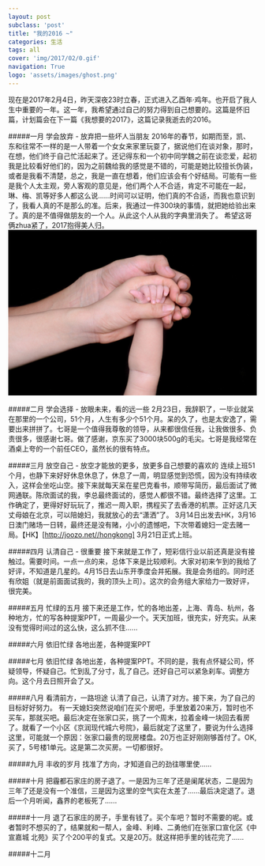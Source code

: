 ```yaml
---
layout: post
subclass: 'post'
title: "我的2016 ~"
categories: 生活
tags: all
cover: 'img/2017/02/0.gif'
navigation: True
logo: 'assets/images/ghost.png'
---
```


现在是2017年2月4日，昨天深夜23时立春，正式进入乙酉年·鸡年。也开启了我人生中重要的一年。这一年，我希望通过自己的努力得到自己想要的。这篇是怀旧篇，计划篇会在下一篇《我想要的2017》，这篇记录我逝去的2016。

#####一月 学会放弃 - 放弃把一些坏人当朋友
2016年的春节，如期而至，凯、东和往常不一样的是一人带着一个女女来家里玩耍了，据说他们在谈对象，那时，在想，他们终于自己忙活起来了。还记得东和一个初中同学魏之前在谈恋爱，起初我是比较看好他们的，因为之前魏给我的感觉是不错的，可能是她比较擅长伪装，或者是我看不清楚，总之，我是一直在想着，他们应该会有个好结局。可能有一些是我个人太主观，旁人客观的意见是，他们两个人不合适，肯定不可能在一起，琳、梅、凯等好多人都这么说......时间可以证明，他们真的不合适，而我也意识到了，我看人真的不是那么的准。后来，我通过一件300块的事情，就把她给验出来了。真的是不值得做朋友的一个人。从此这个人从我的字典里消失了。
希望这哥俩zhua紧了，2017抱得美人归。
![one](img/2017/01/01.jpg)

#####二月 学会选择 - 放眼未来，看的远一些
2月23日，我辞职了，一毕业就呆在那里的一个公司，51个月，人生有多少个51个月。呆的久了，也是太安逸了，需要出来拼拼了。七哥是一个值得我尊敬的领导，从来都很信任我，让我做很多、负责很多，很感谢七哥。做了感谢，京东买了3000块500g的毛尖。七哥是我经常在酒桌上夸的一个前任CEO，虽然长的很有特点。

#####三月 放空自己 - 放空才能放的更多，放更多自己想要的喜欢的
连续上班51个月，也静下来好好休息休息了，休息了一周，明显感觉到恐慌，因为没有持续收入，这样会坐吃山空。接下来就每天呆在星巴克看书，顺带写简历，最后面试了微网通联。陈欣面试的我，李总最终面试的，感觉人都很不错。最终选择了这里。工作确定了，更得好好玩玩了，推迟一周入职，携程买了去香港的机票。正好这几天丈母娘在北京，可以陪媳妇，我就放心的去“潇洒”了。 3月14日出发去HK，3月16日澳门赌场一日转，最终还是没有赌，小小的遗憾吧，下次带着媳妇一定去赌一局。【HK】[http://joozo.net//hongkong] 3月21日正式上班。

#####四月 认清自己 - 很重要
接下来就是工作了，短彩信行业以前还真是没有接触过。需要时间。一点一点的来，总体下来是比较顺利。大家对初来乍到的我给了好评，不知道是几星的。4月15日去山东开季度会并拓展。我是会务组的。同时还有欣姐（就是前面面试我的，我的顶头上司）。这次的会务组大家给力一致好评，很完美。

#####五月 忙绿的五月
接下来还是工作，忙的各地出差，上海、青岛、杭州，各种地方，忙的写各种提案PPT，一周最少一个。天天加班，很充实，好充实。从来没有觉得时间过的这么快，这么抓不住......

#####六月 依旧忙绿
各地出差，各种提案PPT

#####七月 依旧忙绿
各地出差，各种提案PPT。不同的是，我有点怀疑公司，怀疑领导，怀疑自己。忙到乱了分寸，乱了自己。还好自己可以紧急刹车。调整方向。这个月去日照开会了又。

#####八月 看清前方，一路坦途
认清了自己，认清了对方。接下来，为了自己的目标好好努力。
有一天媳妇突然说咱们在买个房吧，手里放着20来万，暂时也不买车，那就买吧。最后决定在张家口买，挑了一个周末，拉着金峰一块回去看房了。就看了一个小区《京润现代城六号院》，最后就定了这里了，要说为什么选择这里，可能就一个原因：张家口最贵的现房楼盘。20万也正好刚刚够首付了。OK,买了，5号楼1单元。这是第二次买房。一切都很好。

#####九月 丰收的岁月
找准了方向，才知道自己的劲往哪里使......

#####十月
把霾都石家庄的房子退了。一是因为三年了还是阑尾状态，二是因为三年了还是没有一个准信，三是因为这里的空气实在太差了......最后决定退了。退后一个月听闻，鑫界的老板死了......

#####十一月
退了石家庄的房子，手里有钱了。买个车吧？暂时不需要的呢。或者暂时不想买的了，结果就和一帮人，金峰、利峰、二勇他们在张家口宣化区《中宣嘉城 北苑》买了个200平的复式。又是20万。就这样把手里的钱花完了......

#####十二月
